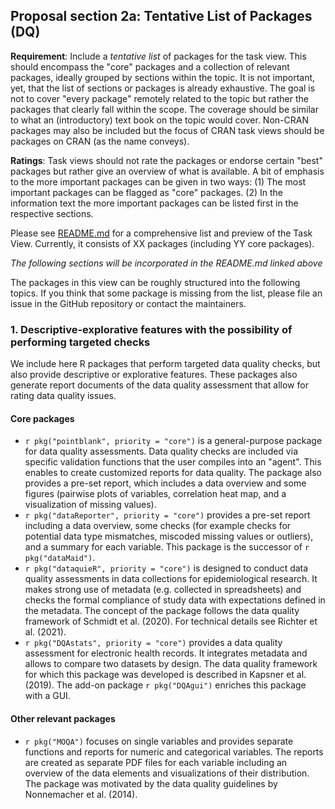 ## Proposal section 2a: Tentative List of Packages (DQ)

**Requirement**: Include a _tentative list_ of packages for the task view. This should encompass the "core" packages
  and a collection of relevant packages, ideally grouped by sections within the topic. It is not important, yet,
  that the list of sections or packages is already exhaustive.
   The goal is not to cover "every package" remotely related to the topic but rather the packages that clearly fall within the scope. The coverage should be similar to what an (introductory) text book on the topic would cover. Non-CRAN packages may also be included but the focus of CRAN task views should be packages on CRAN (as the name conveys).
   
**Ratings**: Task views should not rate the packages or endorse certain "best" packages but rather give an overview of what is available. A bit of emphasis to the more important packages can be given in two ways: (1) The most important packages can be flagged as "core" packages. (2) In the information text the more important packages can be listed first in the respective sections.
  
Please see [README.md](README.md) for a comprehensive list and preview of the Task View. Currently, it consists of XX packages (including YY core packages). 
  
*The following sections will be incorporated in the README.md linked above*

The packages in this view can be roughly structured into the following topics. 
If you think that some package is missing from the list, please file an issue in the GitHub repository or contact the maintainers.

### 1. Descriptive-explorative features with the possibility of performing targeted checks
     
We include here R packages that perform targeted data quality checks, but also provide descriptive or explorative features. These packages also generate report documents of the data quality assessment that allow for rating data quality issues.  

#### Core packages

-   `r pkg("pointblank", priority = "core")` is a general-purpose package for data quality assessments. Data quality checks are included via specific validation functions that the user compiles into an "agent". This enables to create customized reports for data quality. The package also provides a pre-set report, which includes a data overview and some figures (pairwise plots of variables, correlation heat map, and a visualization of missing values). 
-   `r pkg("dataReporter", priority = "core")` provides a pre-set report including a data overview, some checks (for example checks for potential data type mismatches, miscoded missing values or outliers), and a summary for each variable. This package is the successor of `r pkg("dataMaid")`. 
-   `r pkg("dataquieR", priority = "core")` is designed to conduct data quality assessments in data collections for epidemiological research. 
     It makes strong use of metadata (e.g. collected in spreadsheets) and checks the formal compliance of study data with expectations defined in the metadata. The concept of the package follows the data quality framework of Schmidt et al. (2020). 
     For technical details see Richter et al. (2021).
-   `r pkg("DQAstats", priority = "core")` provides a data quality assessment for electronic health records. It integrates metadata and allows to compare two datasets by design. The data quality framework for which this package was developed is described in Kapsner et al. (2019). The add-on package `r pkg("DQAgui")` enriches this package with a GUI.



#### Other relevant packages

-   `r pkg("MOQA")` focuses on single variables and provides separate functions and reports for numeric and categorical variables. The reports are created as separate PDF files for each variable including an overview of the data elements and visualizations of their distribution. The package was motivated by the data quality guidelines by Nonnemacher et al. (2014).